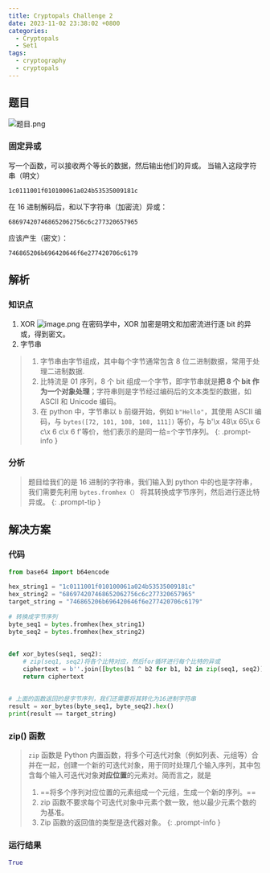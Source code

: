 ```yaml
---
title: Cryptopals Challenge 2
date: 2023-11-02 23:38:02 +0800
categories:
  - Cryptopals
  - Set1
tags:
  - cryptography
  - cryptopals
---
```


## 题目
![题目.png](https://note-for-zephyrryan.oss-cn-beijing.aliyuncs.com/obsidian_picture/%E9%A2%98%E7%9B%AE.png)

### 固定异或
写一个函数，可以接收两个等长的数据，然后输出他们的异或。
当输入这段字符串（明文）
```
1c0111001f010100061a024b53535009181c
```
在 16 进制解码后，和以下字符串（加密流）异或：
```
686974207468652062756c6c277320657965
```
应该产生（密文）：
```
746865206b696420646f6e277420706c6179
```
## 解析

### 知识点
1. XOR
![image.png](https://note-for-zephyrryan.oss-cn-beijing.aliyuncs.com/obsidian_picture/202311072347697.png)
在密码学中，XOR 加密是明文和加密流进行逐 bit 的异或，得到密文。
2. 字节串
>1) 字节串由字节组成，其中每个字节通常包含 8 位二进制数据，常用于处理二进制数据.
>2) 比特流是 01 序列，8 个 bit 组成一个字节，即字节串就是**把 8 个 bit 作为一个对象处理**；字符串则是字节经过编码后的文本类型的数据，如 ASCII 和 Unicode 编码。
>3) 在 python 中，字节串以 `b` 前缀开始，例如 `b"Hello"`，其使用 ASCII 编码，与 `bytes([72, 101, 108, 108, 111])` 等价，与 b'\x 48\x 65\x 6 c\x 6 c\x 6 f'等价，他们表示的是同一给=个字节序列。
{: .prompt-info }

### 分析
> 题目给我们的是 16 进制的字符串，我们输入到 python 中的也是字符串，我们需要先利用 `bytes.fromhex（）` 将其转换成字节序列，然后进行逐比特异或。
{: .prompt-tip }


## 解决方案

### 代码

```python
from base64 import b64encode  
  
hex_string1 = "1c0111001f010100061a024b53535009181c"  
hex_string2 = "686974207468652062756c6c277320657965"  
target_string = "746865206b696420646f6e277420706c6179"  
  
# 转换成字节序列  
byte_seq1 = bytes.fromhex(hex_string1)  
byte_seq2 = bytes.fromhex(hex_string2)  
  
  
def xor_bytes(seq1, seq2):  
    # zip(seq1, seq2)将各个比特对应，然后for循环进行每个比特的异或  
    ciphertext = b''.join([bytes(b1 ^ b2 for b1, b2 in zip(seq1, seq2))])  
    return ciphertext  
  
  
# 上面的函数返回的是字节序列，我们还需要将其转化为16进制字符串  
result = xor_bytes(byte_seq1, byte_seq2).hex()  
print(result == target_string)
```
### zip() 函数
> `zip` 函数是 Python 内置函数，将多个可迭代对象（例如列表、元组等）合并在一起，创建一个新的可迭代对象，用于同时处理几个输入序列，其中包含每个输入可迭代对象**对应位置**的元素对。简而言之，就是
> 1. ==将多个序列对应位置的元素组成一个元组，生成一个新的序列。==
> 2. zip 函数不要求每个可迭代对象中元素个数一致，他以最少元素个数的为基准。
> 3. Zip 函数的返回值的类型是迭代器对象。
{: .prompt-info }
### 运行结果

```python
True
```